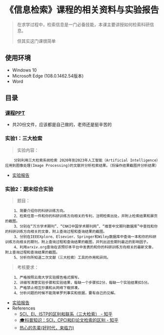 # 《信息检索》课程的相关资料与实验报告

> 在求学过程中，检索信息是一门必备技能，本课主要讲授如何检索科研信息。
>
> 但其实这门课很简单

## 使用环境

* Windows 10
* Microsoft Edge (108.0.1462.54版本)
* Word

## 目录

### [课程PPT](https://pan.quark.cn/s/1337018208bf)

* 共20份文件，应该都是自己做的，老师还是挺辛苦的

### 实验1：三大检索

> 实验内容：

        分别利用三大检索系统检索 2020年到2023年人工智能（Artificial Intelligence）应用到图像处理(Image Processing)的文献并分析检索结果。（将操作结果截图并分析结果）

* [实验报告](https://pan.quark.cn/s/71f98bc8a8b0)

### 实验2：期末综合实验

> 题目：

        1、简要介绍你的科研训练方向。
        2、检索任意一件和你的科研训练方向相关的专利，注明检索出处，并附上检索结果和扉页的截图。
        3、分别在“万方学术期刊”、“CNKI中国学术期刊网”、“维普中文期刊数据库”中查找和你的科研训练方向相关的文章，附上查询过程和查询结果的截图。
        3、分别在IEEEXplore、Elsevier、Springer和Wiley数据库中查询一本和你的科研训练方向相关的期刊，附上查询过程和查询结果的截图，并列出这些期刊最近的影响因子。
        4、利用arxiv.org查询在该预印本平台中发表的和你的科研训练方向相关的最新文章，附上查询过程和查询结果的截图。
        5、分析你所知道二次文献（三大检索）工具的作用和异同。
> 考核要求：

        1、严格按照云南大学实验报告格式撰写。
        2、详细写清楚实验步骤和实验结果，每缺一个步骤扣2分，每缺一个实验结果扣5分。
        3、严格禁止相互抄袭和从网络下载拼凑。
        4、分析问题的时候不能简单罗列事实和依据，要有自己的见解。

* [实验报告](https://pan.quark.cn/s/71f98bc8a8b0)
* References
  * [SCI、EI、ISTP的区别和联系（三大检索） - 知乎](https://zhuanlan.zhihu.com/p/561437373)
  * [🎓科普知识：SCI，CPCI和EI论文检索的区别 - 知乎](https://zhuanlan.zhihu.com/p/582161055)
  * [热心的先辈(好时代，来临力)](https://github.com/AlphaGogoo/YNU-XXXY-Homework-Experience/tree/main/%E4%BF%A1%E6%81%AF%E6%A3%80%E7%B4%A2)
